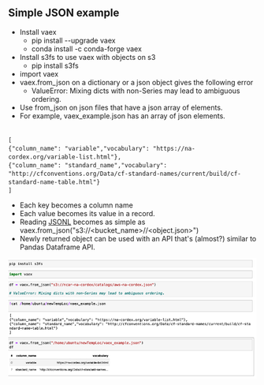 ## Simple JSON example

* Install vaex
  * pip install --upgrade vaex
  * conda install -c conda-forge vaex
* Install s3fs to use vaex with objects on s3
  * pip install s3fs
* import vaex
* vaex.from_json on a dictionary or a json object gives the following error
  * ValueError: Mixing dicts with non-Series may lead to ambiguous ordering.  
* Use from_json on json files that have a json array of elements.
* For example, vaex_example.json has an array of json elements.
<code>
[
{"column_name": "variable","vocabulary": "https://na-cordex.org/variable-list.html"},
{"column_name": "standard_name","vocabulary": "http://cfconventions.org/Data/cf-standard-names/current/build/cf-standard-name-table.html"}
]
</code>

* Each key becomes a column name
* Each value becomes its value in a record.
* Reading [JSONL](https://jsonlines.org/) becomes as simple as vaex.from_json("s3://<bucket_name>/<prefix>/<object.json>")
* Newly returned object can be used with an API that's (almost?) similar to Pandas Dataframe API.

![Notebook Screenshot](vaex_json_ipynb.png)
